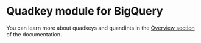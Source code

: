 # Quadkey module for BigQuery

You can learn more about quadkeys and quandints in the [Overview section](/spatial-extension-bq/overview/spatial-indexes/#quadkey) of the documentation.